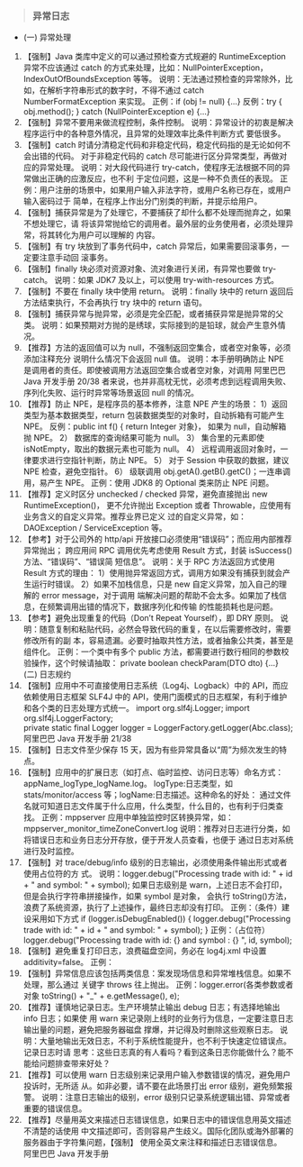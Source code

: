 > ### 异常日志 
* (一) 异常处理 
1. 【强制】Java 类库中定义的可以通过预检查方式规避的 RuntimeException 异常不应该通过 catch 的方式来处理，比如：NullPointerException，IndexOutOfBoundsException 等等。 说明：无法通过预检查的异常除外，比如，在解析字符串形式的数字时，不得不通过 catch NumberFormatException 来实现。 正例：if (obj != null) {...} 反例：try { obj.method(); } catch (NullPointerException e) {…} 
2. 【强制】异常不要用来做流程控制，条件控制。 说明：异常设计的初衷是解决程序运行中的各种意外情况，且异常的处理效率比条件判断方式 要低很多。 
3. 【强制】catch 时请分清稳定代码和非稳定代码，稳定代码指的是无论如何不会出错的代码。 对于非稳定代码的 catch 尽可能进行区分异常类型，再做对应的异常处理。 说明：对大段代码进行 try-catch，使程序无法根据不同的异常做出正确的应激反应，也不利 于定位问题，这是一种不负责任的表现。 
正例：用户注册的场景中，如果用户输入非法字符，或用户名称已存在，或用户输入密码过于 简单，在程序上作出分门别类的判断，并提示给用户。 
4. 【强制】捕获异常是为了处理它，不要捕获了却什么都不处理而抛弃之，如果不想处理它，请 将该异常抛给它的调用者。最外层的业务使用者，必须处理异常，将其转化为用户可以理解的 内容。 
5. 【强制】有 try 块放到了事务代码中，catch 异常后，如果需要回滚事务，一定要注意手动回 滚事务。 
6. 【强制】finally 块必须对资源对象、流对象进行关闭，有异常也要做 try-catch。 说明：如果 JDK7 及以上，可以使用 try-with-resources 方式。 
7. 【强制】不要在 finally 块中使用 return。 说明：finally 块中的 return 返回后方法结束执行，不会再执行 try 块中的 return 语句。 
8. 【强制】捕获异常与抛异常，必须是完全匹配，或者捕获异常是抛异常的父类。 说明：如果预期对方抛的是绣球，实际接到的是铅球，就会产生意外情况。 
9. 【推荐】方法的返回值可以为 null，不强制返回空集合，或者空对象等，必须添加注释充分 说明什么情况下会返回 null 值。 说明：本手册明确防止 NPE 是调用者的责任。即使被调用方法返回空集合或者空对象，对调用
阿里巴巴 Java 开发手册 
  20/38 
者来说，也并非高枕无忧，必须考虑到远程调用失败、序列化失败、运行时异常等场景返回 null 的情况。 
10. 【推荐】防止 NPE，是程序员的基本修养，注意 NPE 产生的场景：  1）返回类型为基本数据类型，return 包装数据类型的对象时，自动拆箱有可能产生 NPE。     反例：public int f() { return Integer 对象}， 如果为 null，自动解箱抛 NPE。  2） 数据库的查询结果可能为 null。  3） 集合里的元素即使 isNotEmpty，取出的数据元素也可能为 null。  4） 远程调用返回对象时，一律要求进行空指针判断，防止 NPE。  5） 对于 Session 中获取的数据，建议 NPE 检查，避免空指针。  6） 级联调用 obj.getA().getB().getC()；一连串调用，易产生 NPE。 正例：使用 JDK8 的 Optional 类来防止 NPE 问题。 
11. 【推荐】定义时区分 unchecked / checked 异常，避免直接抛出 new RuntimeException()， 更不允许抛出 Exception 或者 Throwable，应使用有业务含义的自定义异常。推荐业界已定义 过的自定义异常，如：DAOException / ServiceException 等。 
12. 【参考】对于公司外的 http/api 开放接口必须使用“错误码”；而应用内部推荐异常抛出； 跨应用间 RPC 调用优先考虑使用 Result 方式，封装 isSuccess()方法、“错误码”、“错误简 短信息”。 说明：关于 RPC 方法返回方式使用 Result 方式的理由：  1）使用抛异常返回方式，调用方如果没有捕获到就会产生运行时错误。  2）如果不加栈信息，只是 new 自定义异常，加入自己的理解的 error message，对于调用 端解决问题的帮助不会太多。如果加了栈信息，在频繁调用出错的情况下，数据序列化和传输 的性能损耗也是问题。 
13. 【参考】避免出现重复的代码（Don’t Repeat Yourself），即 DRY 原则。 说明：随意复制和粘贴代码，必然会导致代码的重复，在以后需要修改时，需要修改所有的副 本，容易遗漏。必要时抽取共性方法，或者抽象公共类，甚至是组件化。 正例：一个类中有多个 public 方法，都需要进行数行相同的参数校验操作，这个时候请抽取： private boolean checkParam(DTO dto) {...}   
(二) 日志规约 
1. 【强制】应用中不可直接使用日志系统（Log4j、Logback）中的 API，而应依赖使用日志框架 SLF4J 中的 API，使用门面模式的日志框架，有利于维护和各个类的日志处理方式统一。 import org.slf4j.Logger;  import org.slf4j.LoggerFactory;  
 private static final Logger logger = LoggerFactory.getLogger(Abc.class);  
阿里巴巴 Java 开发手册 
  21/38 
2. 【强制】日志文件至少保存 15 天，因为有些异常具备以“周”为频次发生的特点。 
3. 【强制】应用中的扩展日志（如打点、临时监控、访问日志等）命名方式： appName_logType_logName.log。 logType:日志类型，如 stats/monitor/access 等；logName:日志描述。这种命名的好处： 通过文件名就可知道日志文件属于什么应用，什么类型，什么目的，也有利于归类查找。 正例：mppserver 应用中单独监控时区转换异常，如：                                 mppserver_monitor_timeZoneConvert.log 说明：推荐对日志进行分类，如将错误日志和业务日志分开存放，便于开发人员查看，也便于 通过日志对系统进行及时监控。 
4. 【强制】对 trace/debug/info 级别的日志输出，必须使用条件输出形式或者使用占位符的方 式。 说明：logger.debug("Processing trade with id: " + id + " and symbol: " + symbol); 如果日志级别是 warn，上述日志不会打印，但是会执行字符串拼接操作，如果 symbol 是对象， 会执行 toString()方法，浪费了系统资源，执行了上述操作，最终日志却没有打印。 正例：（条件）建设采用如下方式 if (logger.isDebugEnabled()) {    logger.debug("Processing trade with id: " + id + " and symbol: " + symbol);   }       正例：（占位符） logger.debug("Processing trade with id: {} and symbol : {} ", id, symbol);  
5. 【强制】避免重复打印日志，浪费磁盘空间，务必在 log4j.xml 中设置 additivity=false。 正例：<logger name="com.taobao.dubbo.config" additivity="false">  
6. 【强制】异常信息应该包括两类信息：案发现场信息和异常堆栈信息。如果不处理，那么通过 关键字 throws 往上抛出。 正例：logger.error(各类参数或者对象 toString() + "_" + e.getMessage(), e); 
7. 【推荐】谨慎地记录日志。生产环境禁止输出 debug 日志；有选择地输出 info 日志；如果使 用 warn 来记录刚上线时的业务行为信息，一定要注意日志输出量的问题，避免把服务器磁盘 撑爆，并记得及时删除这些观察日志。 说明：大量地输出无效日志，不利于系统性能提升，也不利于快速定位错误点。记录日志时请 思考：这些日志真的有人看吗？看到这条日志你能做什么？能不能给问题排查带来好处？ 
8. 【推荐】可以使用 warn 日志级别来记录用户输入参数错误的情况，避免用户投诉时，无所适 从。如非必要，请不要在此场景打出 error 级别，避免频繁报警。  说明：注意日志输出的级别，error 级别只记录系统逻辑出错、异常或者重要的错误信息。 
9. 【推荐】尽量用英文来描述日志错误信息，如果日志中的错误信息用英文描述不清楚的话使用 中文描述即可，否则容易产生歧义。国际化团队或海外部署的服务器由于字符集问题，【强制】 使用全英文来注释和描述日志错误信息。  
阿里巴巴 Java 开发手册 

